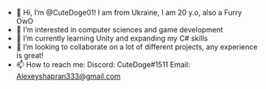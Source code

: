 - 👋 Hi, I’m @CuteDoge01! I am from Ukraine, I am 20 y.o, also a Furry OwO
- 👀 I’m interested in computer sciences and game development
- 🌱 I’m currently learning Unity and expanding my C# skills
- 💞️ I’m looking to collaborate on a lot of different projects, any experience is great! 
- 📫 How to reach me: 
Discord: CuteDoge#1511
Email: Alexeyshapran333@gmail.com

<!---
CuteDoge01/CuteDoge01 is a ✨ special ✨ repository because its `README.md` (this file) appears on your GitHub profile.
You can click the Preview link to take a look at your changes.
--->
